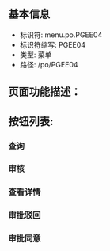 
## 基本信息

- 标识符: menu.po.PGEE04
- 标识符缩写: PGEE04
- 类型: 菜单
- 路径: /po/PGEE04

## 页面功能描述：





## 按钮列表:


### 查询



### 审核



### 查看详情



### 审批驳回



### 审批同意


